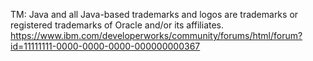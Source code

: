 

TM: Java and all Java-based trademarks and logos are trademarks or registered trademarks of Oracle and/or its affiliates.
https://www.ibm.com/developerworks/community/forums/html/forum?id=11111111-0000-0000-0000-000000000367
